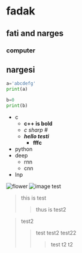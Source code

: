 # fadak
## fati and narges
### computer
## nargesi
```python
a='abcdefg'
print(a)
```
```python
b=0
print(b)
```
- c
  - **c++ is bold**
  - *c sharp #*
  - ***hello testi***
      - __fffc__
- python
- deep
  - rnn
  - cnn
- lnp

![flower](https://encrypted-tbn0.gstatic.com/images?q=tbn:ANd9GcRm9mi3NfIudEbI-0wNLc4AcmSCEyD70ret7tzAWXmWwDq42tCcQXtJnkjrw8zO9inSk3I&usqp=CAU)
![image test](https://encrypted-tbn0.gstatic.com/images?q=tbn:ANd9GcS-C_UAhXq9GfuGO452EEzfbKnh1viQB9EDBQ&s)


> this is test
>> thus is test2

> test2
>> test test2
>> test22
>>> test t2
>>> t2
